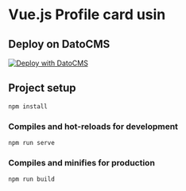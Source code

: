 # Vue.js Profile card usin

## Deploy on DatoCMS

[![Deploy with DatoCMS](https://dashboard.datocms.com/deploy/button.svg)](https://dashboard.datocms.com/deploy?repo=datocms/vuejs-demo)

## Project setup
```
npm install
```

### Compiles and hot-reloads for development
```
npm run serve
```

### Compiles and minifies for production
```
npm run build
```
